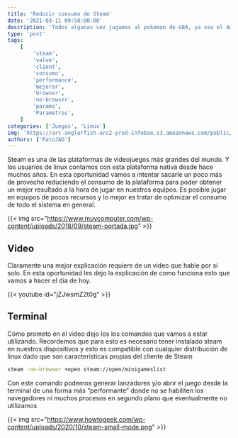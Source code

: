 ```yaml
---
title: 'Reducir consumo de Steam'
date: '2021-03-11 09:50:00.00'
description: 'Todos algunas vez jugamos al pokemon de GBA, ya sea el Amarillo, El Rojo Fuejo, el Zafari o cualquier otro.'
type: 'post'
tags:
    [
        'steam',
        'valve',
        'client',
        'consumo',
        'performance',
        'mejorar',
        'browser',
        'no-browser',
        'params',
        'Parametros',
    ]
categories: ['Juegos', 'Linux']
img: 'https://arc-anglerfish-arc2-prod-infobae.s3.amazonaws.com/public/767U3KQXVFG27ORY34QLGRUV6Y.jpg'
authors: ['PatoJAD']
---
```


Steam es una de las plataformas de videojuegos más grandes del mundo. Y los usuarios de linux contamos con esta plataforma nativa desde hace muchos años. En esta oportunidad vamos a intentar sacarle un poco más de provecho reduciendo el consumo de la plataforma para poder obtener un mejor resultado a la hora de jugar en nuestros equipos. Es posible jugar en equipos de pocos recursos y lo mejor es tratar de optimizar el consumo de todo el sistema en general.

{{< img src="https://www.muycomputer.com/wp-content/uploads/2018/09/steam-portada.jpg" >}}

## Video

Claramente una mejor explicación requiere de un video que hable por sí solo. En esta oportunidad les dejo la explicación de como funciona esto que vamos a hacer el día de hoy.

{{< youtube id="jZJwsmZ2t0g" >}}

## Terminal

Cómo prometo en el video dejo los los comandos que vamos a estar utilizando. Recordemos que para esto es necesario tener instalado steam en nuestros dispositivos y esto es compatible con cualquier distribución de linux dado que son características propias del cliente de Steam

```bash
steam -no-browser +open steam://open/minigameslist
```

Con este comando podemos generar lanzadores y/o abrir el juego desde la terminal de una forma más “performante” donde no se habiliten los navegadores ni muchos procesos en segundo plano que eventualmente no utilizamos

{{< img src="https://www.howtogeek.com/wp-content/uploads/2020/10/steam-small-mode.png" >}}
